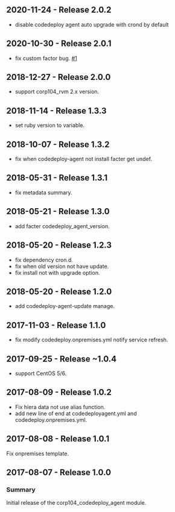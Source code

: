 ## 2020-11-24 - Release 2.0.2

  - disable codedeploy agent auto upgrade with crond by default

## 2020-10-30 - Release 2.0.1

  - fix custom factor bug. [#1](https://github.com/104corp/puppet-corp104_codedeploy_agent/issues/1)

## 2018-12-27 - Release 2.0.0

  - support corp104_rvm 2.x version.

## 2018-11-14 - Release 1.3.3

  - set ruby version to variable.

## 2018-10-07 - Release 1.3.2

  - fix when codedeploy-agent not install facter get undef.

## 2018-05-31 - Release 1.3.1

  - fix metadata summary.

## 2018-05-21 - Release 1.3.0

  - add facter codedeploy_agent_version.

## 2018-05-20 - Release 1.2.3

  - fix dependency cron.d.
  - fix when old version not have update.
  - fix install not with upgrade option.

## 2018-05-20 - Release 1.2.0

  - add codedeploy-agent-update manage.

## 2017-11-03 - Release 1.1.0

  - fix modify codedeploy.onpremises.yml notify service refresh.

## 2017-09-25 - Release ~1.0.4

  - support CentOS 5/6.

## 2017-08-09 - Release 1.0.2

  - Fix hiera data not use alias function.
  - add new line of end at codedeployagent.yml and codedeploy.onpremises.yml.

## 2017-08-08 - Release 1.0.1

Fix onpremises template.

## 2017-08-07 - Release 1.0.0
### Summary

Initial release of the corp104_codedeploy_agent module.
